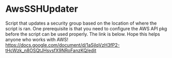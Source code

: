 # AwsSSHUpdater
Script that updates a security group based on the location of where the script is ran.
One prerequisite is that you need to configure the AWS API pkg before the script can be used properly. The link is below.
Hope this helps anyone who works with AWS!
https://docs.google.com/document/d/1aSjIqVzH3fP2-tHcWzk_n8OSQtJHsvsfX9NRoFanzKQ/edit

